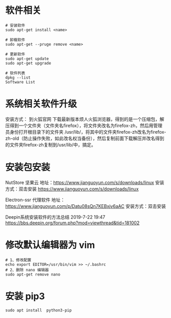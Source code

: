 # 软件相关
```shell
# 安装软件
sudo apt-get install <name>

# 卸载软件
sudo apt-get --pruge remove <name>

# 更新软件
sudo apt-get update
sudo apt-get upgrade

# 软件列表
dpkg --list
Software List
```




# 系统相关软件升级

安装方式：
到火狐官网 下载最新版本烦人火狐浏览器，得到的是一个压缩包，解压得到一个文件夹（文件夹名firefox），将文件夹改名为firefox-zh，然后用管理员身份打开根目录下的文件夹 /usr/lib/，将其中的文件夹firefox-zh改名为firefox-zh-old（防止操作失败，如此改名权当备份），然后复制前面下载解压并改名得到的文件夹firefox-zh复制到/usr/lib/中，搞定。

# 安装包安装
NutStore 坚果云
地址：https://www.jianguoyun.com/s/downloads/linux
安装方式：双击安装
https://www.jianguoyun.com/s/downloads/linux

Electron-ssr 代理软件
地址：https://www.jianguoyun.com/p/Datu08sQn7KEBxjv6aAC
安装方式：双击安装


Deepin系统安装软件的方法总结 2019-7-22 19:47 
https://bbs.deepin.org/forum.php?mod=viewthread&tid=181002




# 修改默认编辑器为 vim
```shell
# 1、修改配置
echo export EDITOR=/usr/bin/vim >> ~/.bashrc 
# 2、删除 nano 编辑器
sudo apt-get remove nano 
```




# 安装 pip3 
```shell
sudo apt install  python3-pip
```

